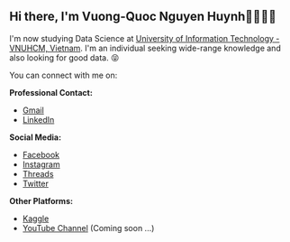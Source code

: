 ## Hi there, I'm Vuong-Quoc Nguyen Huynh👋🏼💪🏼

I'm now studying Data Science at <a href="https://en.uit.edu.vn/" target="_blank">University of Information Technology - VNUHCM, Vietnam</a>. I'm an individual seeking wide-range knowledge and also looking for good data. 😝


You can connect with me on:

**Professional Contact:**

- [Gmail](quocnguyenx43@gmail.com)
- [LinkedIn](https://www.linkedin.com/in/quocnguyenx43)

**Social Media:**

- [Facebook](https://www.facebook.com/43xquocnguyen)
- [Instagram](https://www.instagram.com/alannguyen_0403)
- [Threads](https://www.threads.net/alannguyen_0403)
- [Twitter](https://twitter.com/quocnguyenx43)

**Other Platforms:**

- [Kaggle](https://www.kaggle.com/quocnguyenx43)
- [YouTube Channel](https://www.youtube.com/channel/UCIqWO9LadIMAj64ScRjvUkw) (Coming soon ...)
